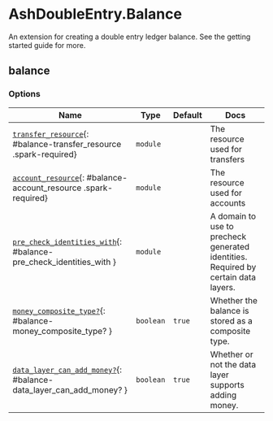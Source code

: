 <!--
This file was generated by Spark. Do not edit it by hand.
-->
# AshDoubleEntry.Balance

An extension for creating a double entry ledger balance. See the getting started guide for more.


## balance







### Options

| Name | Type | Default | Docs |
|------|------|---------|------|
| [`transfer_resource`](#balance-transfer_resource){: #balance-transfer_resource .spark-required} | `module` |  | The resource used for transfers |
| [`account_resource`](#balance-account_resource){: #balance-account_resource .spark-required} | `module` |  | The resource used for accounts |
| [`pre_check_identities_with`](#balance-pre_check_identities_with){: #balance-pre_check_identities_with } | `module` |  | A domain to use to precheck generated identities. Required by certain data layers. |
| [`money_composite_type?`](#balance-money_composite_type?){: #balance-money_composite_type? } | `boolean` | `true` | Whether the balance is stored as a composite type. |
| [`data_layer_can_add_money?`](#balance-data_layer_can_add_money?){: #balance-data_layer_can_add_money? } | `boolean` | `true` | Whether or not the data layer supports adding money. |







<style type="text/css">.spark-required::after { content: "*"; color: red !important; }</style>
